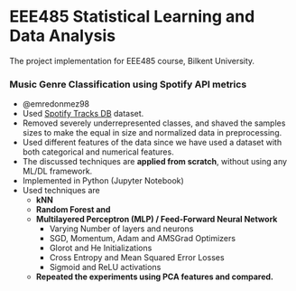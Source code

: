 # EEE485 Statistical Learning and Data Analysis
The project implementation for EEE485 course, Bilkent University.
### Music Genre Classification using Spotify API metrics
 - @emredonmez98
 - Used [Spotify Tracks DB](https://www.kaggle.com/zaheenhamidani/ultimate-spotify-tracks-db) dataset.
 - Removed severely underrepresented classes, and shaved the samples sizes to make the equal in size and normalized data in preprocessing. 
 - Used different features of the data since we have used a dataset with both categorical and numerical features. 
 - The discussed techniques are **applied from scratch**, without using any ML/DL framework. 
 - Implemented in Python (Jupyter Notebook)
 -  Used techniques are
	- **kNN**
	- **Random Forest and** 
	- **Multilayered Perceptron (MLP) / Feed-Forward Neural Network**
		- Varying Number of layers and neurons
		- SGD, Momentum, Adam and AMSGrad Optimizers
		- Glorot and He Initializations
		- Cross Entropy and Mean Squared Error Losses
		- Sigmoid and ReLU activations 
	- **Repeated the experiments using PCA features and compared.** 


